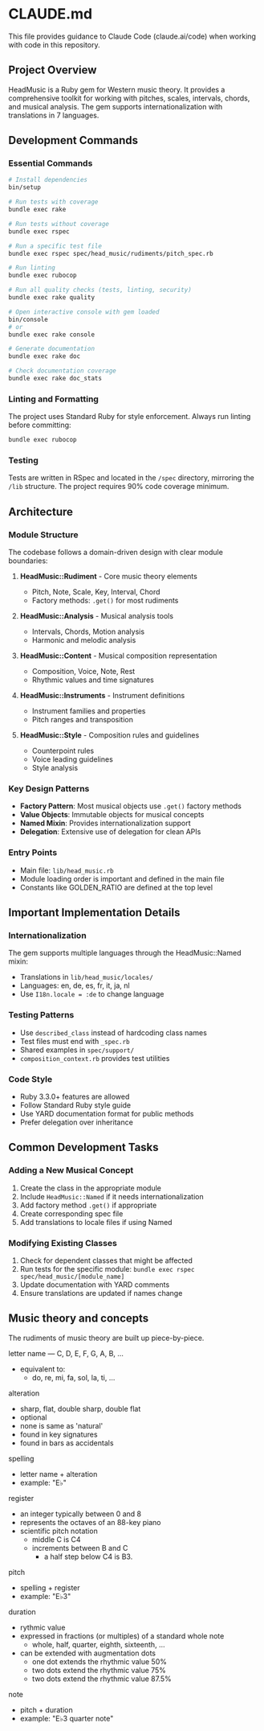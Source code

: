 # CLAUDE.md

This file provides guidance to Claude Code (claude.ai/code) when working with code in this repository.

## Project Overview

HeadMusic is a Ruby gem for Western music theory. It provides a comprehensive toolkit for working with pitches, scales, intervals, chords, and musical analysis. The gem supports internationalization with translations in 7 languages.

## Development Commands

### Essential Commands

```bash
# Install dependencies
bin/setup

# Run tests with coverage
bundle exec rake

# Run tests without coverage
bundle exec rspec

# Run a specific test file
bundle exec rspec spec/head_music/rudiments/pitch_spec.rb

# Run linting
bundle exec rubocop

# Run all quality checks (tests, linting, security)
bundle exec rake quality

# Open interactive console with gem loaded
bin/console
# or
bundle exec rake console

# Generate documentation
bundle exec rake doc

# Check documentation coverage
bundle exec rake doc_stats
```

### Linting and Formatting

The project uses Standard Ruby for style enforcement. Always run linting before committing:

```bash
bundle exec rubocop
```

### Testing

Tests are written in RSpec and located in the `/spec` directory, mirroring the `/lib` structure. The project requires 90% code coverage minimum.

## Architecture

### Module Structure

The codebase follows a domain-driven design with clear module boundaries:

1. **HeadMusic::Rudiment** - Core music theory elements
   - Pitch, Note, Scale, Key, Interval, Chord
   - Factory methods: `.get()` for most rudiments

2. **HeadMusic::Analysis** - Musical analysis tools
   - Intervals, Chords, Motion analysis
   - Harmonic and melodic analysis

3. **HeadMusic::Content** - Musical composition representation
   - Composition, Voice, Note, Rest
   - Rhythmic values and time signatures

4. **HeadMusic::Instruments** - Instrument definitions
   - Instrument families and properties
   - Pitch ranges and transposition

5. **HeadMusic::Style** - Composition rules and guidelines
   - Counterpoint rules
   - Voice leading guidelines
   - Style analysis

### Key Design Patterns

- **Factory Pattern**: Most musical objects use `.get()` factory methods
- **Value Objects**: Immutable objects for musical concepts
- **Named Mixin**: Provides internationalization support
- **Delegation**: Extensive use of delegation for clean APIs

### Entry Points

- Main file: `lib/head_music.rb`
- Module loading order is important and defined in the main file
- Constants like GOLDEN_RATIO are defined at the top level

## Important Implementation Details

### Internationalization

The gem supports multiple languages through the HeadMusic::Named mixin:
- Translations in `lib/head_music/locales/`
- Languages: en, de, es, fr, it, ja, nl
- Use `I18n.locale = :de` to change language

### Testing Patterns

- Use `described_class` instead of hardcoding class names
- Test files must end with `_spec.rb`
- Shared examples in `spec/support/`
- `composition_context.rb` provides test utilities

### Code Style

- Ruby 3.3.0+ features are allowed
- Follow Standard Ruby style guide
- Use YARD documentation format for public methods
- Prefer delegation over inheritance

## Common Development Tasks

### Adding a New Musical Concept

1. Create the class in the appropriate module
2. Include `HeadMusic::Named` if it needs internationalization
3. Add factory method `.get()` if appropriate
4. Create corresponding spec file
5. Add translations to locale files if using Named

### Modifying Existing Classes

1. Check for dependent classes that might be affected
2. Run tests for the specific module: `bundle exec rspec spec/head_music/[module_name]`
3. Update documentation with YARD comments
4. Ensure translations are updated if names change

## Music theory and concepts

The rudiments of music theory are built up piece-by-piece.

letter name
   — C, D, E, F, G, A, B, …
   - equivalent to:
      - do, re, mi, fa, sol, la, ti, …

alteration
   - sharp, flat, double sharp, double flat
   - optional
   - none is same as 'natural'
   - found in key signatures
   - found in bars as accidentals

spelling
   - letter name + alteration
   - example: "E♭"

register
   - an integer typically between 0 and 8
   - represents the octaves of an 88-key piano
   - scientific pitch notation
      - middle C is C4
      - increments between B and C
         - a half step below C4 is B3.

pitch
   - spelling + register
   - example: "E♭3"

duration
   - rythmic value
   - expressed in fractions (or multiples) of a standard whole note
      - whole, half, quarter, eighth, sixteenth, …
   - can be extended with augmentation dots
      - one dot extends the rhythmic value 50%
      - two dots extend the rhythmic value 75%
      - two dots extend the rhythmic value 87.5%

note
   - pitch + duration
   - example: "E♭3 quarter note"
